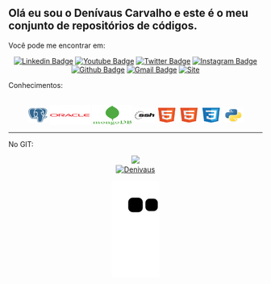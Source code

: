 ## Olá eu sou o Denívaus Carvalho e este é o meu conjunto de repositórios de códigos.

Você pode me encontrar em:
<div align="center">

[![Linkedin Badge](https://img.shields.io/badge/-LinkedIn-blue?style=flat-square&logo=Linkedin&logoColor=white&link=https://www.linkedin.com/in/denivaus-carvalho-a7802923)](https://www.linkedin.com/in/denivaus-carvalho-a7802923)
[![Youtube Badge](https://img.shields.io/badge/-YouTube-ff0000?style=flat-square&labelColor=ff0000&logo=youtube&logoColor=white&link=https://www.youtube.com/channel/UCcJqwzKYF-NvH-1JvrSHPrQ)](https://www.youtube.com/channel/UCcJqwzKYF-NvH-1JvrSHPrQ)
[![Twitter Badge](https://img.shields.io/badge/-Twitter-1ca0f1?style=flat-square&labelColor=1ca0f1&logo=twitter&logoColor=white&link=https://twitter.com/denivaus)](https://twitter.com/denivaus)
[![Instagram Badge](https://img.shields.io/badge/-Instagram-ff0000?style=flat-square&labelColor=ff0000&logo=instagram&logoColor=white&link=https://instagram.com/denivaus)](https://instagram.com/denivaus)
[![Github Badge](https://img.shields.io/badge/-Github-000?style=flat-square&logo=Github&logoColor=white&link=https://github.com/Denivaus)](https://github.com/Denivaus)
[![Gmail Badge](https://img.shields.io/badge/-Gmail-ff0000?style=flat-square&labelColor=ff0000&logo=gmail&logoColor=white&link=mailto:denivauscarvalho@gmail.com)](mailto:denivauscarvalho@gmail.com)
[![Site](https://img.shields.io/badge/-Site-black?style=flat-square&labelColor=ff0000&logo=site-black&logoColor=white&link=http://www.denivaus.com.br)](http://www.denivaus.com.br)

</div>


Conhecimentos:

<div style="display: inline_block"  align="center"><br>

  <img align="center" alt="Denivaus-PostgreSQL" height="30" width="40" src="https://raw.githubusercontent.com/devicons/devicon/master/icons/postgresql/postgresql-plain.svg">
  <img align="center" alt="Denivaus-Oracle" height="40" width="80" src="https://raw.githubusercontent.com/devicons/devicon/master/icons/oracle/oracle-original.svg">
  <img align="center" alt="Denivaus-MongoDB" height="40" width="80" src="https://raw.githubusercontent.com/devicons/devicon/master/icons/mongodb/mongodb-plain-wordmark.svg">
  <img align="center" alt="Denivaus-HTML" height="30" width="40" src="https://raw.githubusercontent.com/devicons/devicon/master/icons/ssh/ssh-original-wordmark.svg">
  <img align="center" alt="Denivaus-HTML" height="30" width="40" src="https://raw.githubusercontent.com/devicons/devicon/master/icons/html5/html5-original.svg">
  <img align="center" alt="Denivaus-HTML" height="30" width="40" src="https://raw.githubusercontent.com/devicons/devicon/master/icons/html5/html5-original.svg">
  <img align="center" alt="Denivaus-CSS" height="30" width="40" src="https://raw.githubusercontent.com/devicons/devicon/master/icons/css3/css3-original.svg">
  <img align="center" alt="Denivaus-Python" height="30" width="40" src="https://raw.githubusercontent.com/devicons/devicon/master/icons/python/python-original.svg">
</div>

---

No GIT:
<div align="center">
  <a href="https://github.com/Denivaus">
  <img height="120em" src="https://github-readme-stats.vercel.app/api?username=Denivaus&show_icons=true&theme=dark&include_all_commits=true&count_private=true"/>
  <!--<img height="120em" src="https://github-readme-stats.vercel.app/api/top-langs/?username=Denivaus&layout=compact&langs_count=7&theme=dark"/>-->
</div>

<div align="center">
  
<img src="https://komarev.com/ghpvc/?username=Denivaus&color=blue" alt="Denivaus" /> 

![Snake animation](https://github.com/Denivaus/denivaus/blob/output/github-contribution-grid-snake.svg)

</div>
